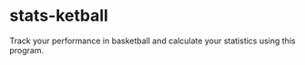 # stats-ketball
Track your performance in basketball and calculate your statistics using this program.
